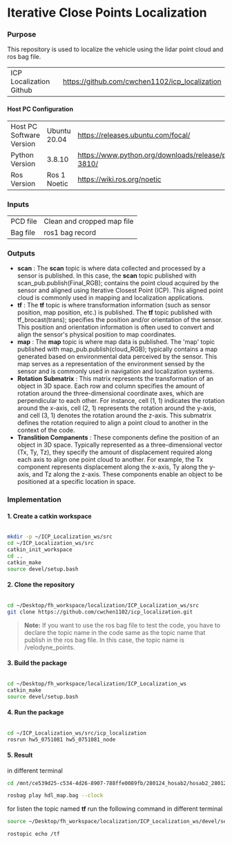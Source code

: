 
# Iterative Close Points Localization

### Purpose

This repository is used to localize the vehicle using the lidar point cloud and ros bag file.


|                         |                                                 | 
|-------------------------|-------------------------------------------------|
| ICP Localization Github | https://github.com/cwchen1102/icp_localization |


#### Host PC Configuration

|                          |              |                                                                         |
|--------------------------|--------------| ----------------------------------------------------------------------- |
| Host PC Software Version | Ubuntu 20.04 |        https://releases.ubuntu.com/focal/                               |
| Python Version           | 3.8.10       | https://www.python.org/downloads/release/python-3810/                   |
| Ros Version              | Ros 1 Noetic | https://wiki.ros.org/noetic   |




### Inputs

|          |                            | 
|----------|----------------------------|
| PCD file | Clean and cropped map file |
| Bag file | ros1 bag record            |

### Outputs

- **scan** : The **scan** topic is where data collected and processed by a sensor is published. In this case, the **scan** topic published with scan_pub.publish(Final_RGB); contains the point cloud acquired by the sensor and aligned using Iterative Closest Point (ICP). This aligned point cloud is commonly used in mapping and localization applications.
- **tf** :  The **tf** topic is where transformation information (such as sensor position, map position, etc.) is published. The **tf** topic published with tf_brocast(trans); specifies the position and/or orientation of the sensor. This position and orientation information is often used to convert and align the sensor's physical position to map coordinates.
- **map** : The **map** topic is where map data is published. The 'map' topic published with map_pub.publish(cloud_RGB); typically contains a map generated based on environmental data perceived by the sensor. This map serves as a representation of the environment sensed by the sensor and is commonly used in navigation and localization systems.
- **Rotation Submatrix** : This matrix represents the transformation of an object in 3D space. Each row and column specifies the amount of rotation around the three-dimensional coordinate axes, which are perpendicular to each other. For instance, cell (1, 1) indicates the rotation around the x-axis, cell (2, 1) represents the rotation around the y-axis, and cell (3, 1) denotes the rotation around the z-axis. This submatrix defines the rotation required to align a point cloud to another in the context of the code.
- **Translition Companents** : These components define the position of an object in 3D space. Typically represented as a three-dimensional vector (Tx, Ty, Tz), they specify the amount of displacement required along each axis to align one point cloud to another. For example, the Tx component represents displacement along the x-axis, Ty along the y-axis, and Tz along the z-axis. These components enable an object to be positioned at a specific location in space.

### Implementation

#### 1. Create a catkin workspace

```bash

mkdir -p ~/ICP_Localization_ws/src
cd ~/ICP_Localization_ws/src
catkin_init_workspace
cd ..
catkin_make
source devel/setup.bash

```
#### 2. Clone the repository

```bash

cd ~/Desktop/fh_workspace/localization/ICP_Localization_ws/src
git clone https://github.com/cwchen1102/icp_localization.git

```
>**Note:** 
> If you want to use the ros bag file to test the code, you have to declare the topic name in the code same as the topic name that publish in the ros bag file.
> In this case, the topic name is /velodyne_points. 

#### 3. Build the package

```bash

cd ~/Desktop/fh_workspace/localization/ICP_Localization_ws
catkin_make
source devel/setup.bash

```
#### 4. Run the package

```bash

cd ~/ICP_Localization_ws/src/icp_localization
rosrun hw5_0751081 hw5_0751081_node

```
#### 5. Result

in different terminal 

```bash
cd /mnt/ce539d25-c534-4d26-8907-788ffe0089fb/280124_hosab2/hosab2_280124_rosbag

rosbag play hdl_map.bag --clock

```
for listen the topic named **tf** run the following command in different terminal

```bash
source ~/Desktop/fh_workspace/localization/ICP_Localization_ws/devel/setup.bash

rostopic echo /tf

```




